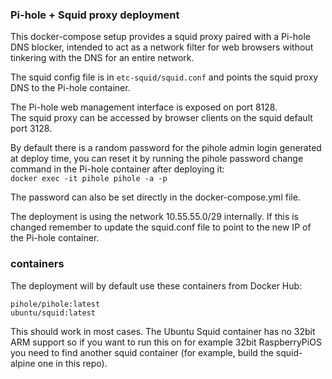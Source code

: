 ### Pi-hole + Squid proxy deployment

This docker-compose setup provides a squid proxy paired with a Pi-hole DNS blocker, intended to act as a network filter for web browsers without tinkering with the DNS for an entire network.

The squid config file is in `etc-squid/squid.conf` and points the squid proxy DNS to the Pi-hole container. 

The Pi-hole web management interface is exposed on port 8128. \
The squid proxy can be accessed by browser clients on the squid default port 3128.

By default there is a random password for the pihole admin login generated at deploy time, you can reset it by running the pihole password change command in the Pi-hole container after deploying it: \
`docker exec -it pihole pihole -a -p`

The password can also be set directly in the docker-compose.yml file.

The deployment is using the network 10.55.55.0/29 internally. If this is changed remember to update the squid.conf file to point to the new IP of the Pi-hole container.

### containers

The deployment will by default use these containers from Docker Hub:

`pihole/pihole:latest` \
`ubuntu/squid:latest` 

This should work in most cases. The Ubuntu Squid container has no 32bit ARM support so if you want to run this on for example 32bit RaspberryPiOS you need to find another squid container (for example, build the squid-alpine one in this repo).
